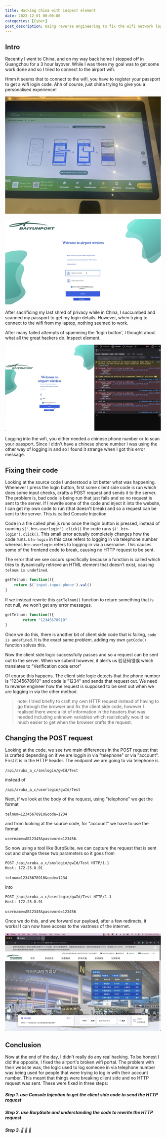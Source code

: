 ```yaml
---
title: Hacking China with inspect element
date: 2023-12-01 00:00:00
categories: [Cyber]
post_description: Using reverse engineering to fix the wifi network login portal
---
```


## Intro

Recently I went to China, and on my way back home I stopped off in Guangzhou for a 3 hour layover. While I was there my goal was to get some work done and so I tried to connect to the airport wifi.

Hmm it seems that to connect to the wifi, you have to register your passport to get a wifi login code. Ahh of course, just china trying to give you a personalised experience!

![photo of kiosk](/assets/img/hacking_china/kiosk.jpg)

![photo of login page](/assets/img/hacking_china/login_photo.png)

After sacrificing my last shred of privacy while in China, I succumbed and scanned my passport to get my login details. However, when trying to connect to the wifi from my laptop, nothing seemed to work.

After many failed attempts of spamming the 'login button', I thought about what all the great hackers do. Inspect element.

![error message](/assets/img/hacking_china/error_msg.png)

Logging into the wifi, you either needed a chinese phone number or to scan your passport. Since I didn't have a chinese phone number I was using the other way of logging in and so I found it strange when I got this error message.

## Fixing their code

Looking at the source code I understood a lot better what was happening. Whenever I press the login button, first some client side code is run which does some input checks, crafts a POST request and sends it to the server. The problem is, bad code is being run that just fails and so no request is sent to the server. If I rewrite some of the code and inject it into the website, I can get my own code to run (that doesn't break) and so a request can be sent to the server. This is called Console Injection.

Code in a file called phei.js runs once the login button is pressed, instead of running
`$('.btn-userlogin').click()` the code runs `$('.btn-login').click()`. This small error actually completely changes how the code runs. `btn-login` in this case refers to logging in via telephone number whereas `btn-userlogin` refers to logging in via a username. This causes some of the frontend code to break, causing no HTTP request to be sent.

The error that we see occurs specifically because a function is called which tries to dynamically retrieve an HTML element that doesn't exist, causing `telnum is undefined`.

```js
getTelnum: function(){
	return $('input.input-phone').val()
}
```

If we instead rewrite this `getTelnum()` function to return something that is not null, we won't get any error messages.

```js
getTelnum: function(){
        return "12345678910"
}
```

Once we do this, there is another bit of client side code that is failing, `code is undefined`. It is the exact same problem, adding my own `getCode()` function solves this.

Now the client side logic successfully passes and so a request can be sent out to the server. When we submit however, it alerts us 验证码错误 which translates to "Verification code error"

Of course this happens. The client side logic detects that the phone number is "12345678910" and code is "1234" and sends that request out. We need to reverse engineer how the request is supposed to be sent out when we are logging in via the other method.

> note: I tried briefly to craft my own HTTP request instead of having to go through the browser and fix the client side code, however I realised there were a lot of information in the headers that was needed including unknown variables which realistically would be much easier to get when the browser crafts the request.

## Changing the POST request

Looking at the code, we see two main differences in the POST request that is crafted depending on if we are loggin in via "telephone" or via "account". First it is in the HTTP header. The endpoint we are going to via telephone is

`/api/aruba_a_c/smslogin/gwId/Test`

instead of

`/api/aruba_a_c/userlogin/gwId/Test`

Next, if we look at the body of the request, using "telephone" we get the format

`telnum=12345678910&code=1234`

and from looking at the source code, for "account" we have to use the format

`username=AB12345&password=123456`.

So now using a tool like BurpSuite, we can capture the request that is sent out and change these two parameters so it goes from

```http
POST /api/aruba_a_c/smslogin/gwId/Test HTTP/1.1
Host: 172.25.8.91

telnum=12345678910&code=1234
```

into

```http
POST /api/aruba_a_c/userlogin/gwId/Test HTTP/1.1
Host: 172.25.8.91

username=AB12345&password=123456
```

Once we do this, and we forward our payload, after a few redirects, it works! I can now have access to the vastness of the internet.

![success](/assets/img/hacking_china/success.png)

## Conclusion

Now at the end of the day, I didn't really do any real hacking. To be honest I did the opposite, I fixed the airport's broken wifi portal. The problem with their website was, the logic used to log someone in via telephone number was being used for people that were trying to log in with their account number. This meant that things were breaking client side and no HTTP request was sent. These were fixed in three steps:

##### Step 1. use Console Injection to get the client side code to send the HTTP request

##### Step 2. use BurpSuite and understanding the code to rewrite the HTTP request

##### Step 3. 💸 💸 💸
